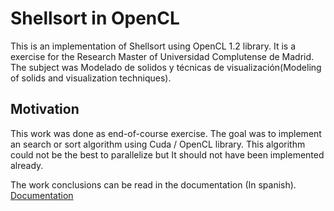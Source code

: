 # Shellsort in OpenCL

This is an implementation of Shellsort using OpenCL 1.2 library. It is a exercise 
 for the Research Master of Universidad Complutense de Madrid. The subject was 
 Modelado de solidos y técnicas de visualización(Modeling of solids and visualization techniques). 

## Motivation

This work was done as end-of-course exercise. The goal was to implement an search or sort algorithm using 
 Cuda / OpenCL library. This algorithm could not be the best to parallelize but It should 
 not have been implemented already. 

The work conclusions can be read in the documentation (In spanish). [Documentation](Documentation/Articulo/paper.pdf)



